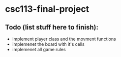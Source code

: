 # csc113-final-project


## Todo (list stuff here to finish):
- implement player class and the movment functions
- implemenet the board with it's cells
- implemenet all game rules
